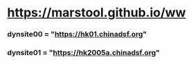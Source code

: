 # https://marstool.github.io/ww

### dynsite00 = "https://hk01.chinadsf.org"
### dynsite01 = "https://hk2005a.chinadsf.org"
